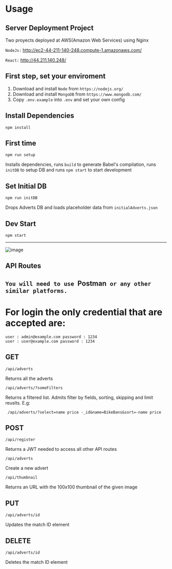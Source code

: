 # Usage
## Server Deployment Project

Two proyects deployed at AWS(Amazon Web Services) using Nginx
 
`NodeJs:` http://ec2-44-211-140-248.compute-1.amazonaws.com/

`React:`  http://44.211.140.248/

## First step, set your enviroment

1. Download and install `Node` from `https://nodejs.org/`
2. Download and install `MongoDB` from `https://www.mongodb.com/`
3. Copy `.env.example` into `.env` and set your own config

## Install Dependencies

    npm install

## First time

    npm run setup

Installs dependencies, runs `build` to generate Babel's compilation, runs `initDB` to setup DB and runs `npm start` to start development

## Set Initial DB

    npm run initDB

Drops Adverts DB and loads placeholder data from `initialAdverts.json`

## Dev Start

    npm start

---

![image](https://user-images.githubusercontent.com/103906418/206923543-92b9a955-5812-4c67-a9e6-40a1465632f9.png)


## API Routes

## `You will need to use `Postman` or any other similar platforms.`

# For login the only credential that are accepted are:

    user : admin@example.com password : 1234
    user : user@example.com password : 1234

## GET

    /api/adverts

Returns all the adverts

    /api/adverts/?someFilters

Returns a filtered list. Admits filter by fields, sorting, skipping and limit reuslts. E.g:

` /api/adverts/?select=name price -_id&name=BikeBans&sort=-name price`

## POST

    /api/register

Returns a JWT needed to access all other API routes

    /api/adverts

Create a new advert

    /api/thumbnail

Returns an URL with the 100x100 thumbnail of the given image

## PUT

    /api/adverts/id

Updates the match ID element

## DELETE

    /api/adverts/id

Deletes the match ID element

